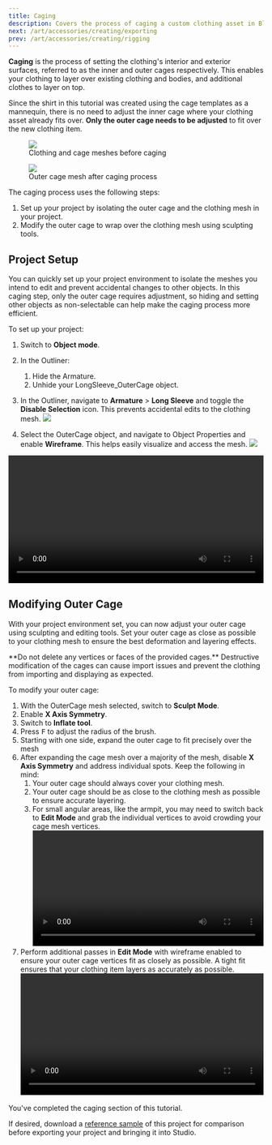 ```yaml
---
title: Caging
description: Covers the process of caging a custom clothing asset in Blender.
next: /art/accessories/creating/exporting
prev: /art/accessories/creating/rigging
---
```


**Caging** is the process of setting the clothing's interior and exterior surfaces, referred to as the inner and outer cages respectively. This enables your clothing to layer over existing clothing and bodies, and additional clothes to layer on top.

Since the shirt in this tutorial was created using the cage templates as a mannequin, there is no need to adjust the inner cage where your clothing asset already fits over. **Only the outer cage needs to be adjusted** to fit over the new clothing item.

<GridContainer numColumns="2">
  <figure>
    <img src="../../../assets/art/accessories/creating/Texturing-Complete.png" />
    <figcaption>Clothing and cage meshes before caging</figcaption>
  </figure>
  <figure>
    <img src="../../../assets/art/accessories/creating/Caging-Complete.png" />
    <figcaption>Outer cage mesh after caging process</figcaption>
  </figure>
</GridContainer>

The caging process uses the following steps:

1. Set up your project by isolating the outer cage and the clothing mesh in your project.
2. Modify the outer cage to wrap over the clothing mesh using sculpting tools.

## Project Setup

You can quickly set up your project environment to isolate the meshes you intend to edit and prevent accidental changes to other objects. In this caging step, only the outer cage requires adjustment, so hiding and setting other objects as non-selectable can help make the caging process more efficient.

To set up your project:

1. Switch to **Object mode**.
2. In the Outliner:
   1. Hide the Armature.
   2. Unhide your LongSleeve_OuterCage object.
3. In the Outliner, navigate to **Armature** > **Long Sleeve** and toggle the **Disable Selection** icon. This prevents accidental edits to the clothing mesh.
   <img src="../../../assets/art/accessories/creating/Caging-Outliner-Setup.png" />

4. Select the OuterCage object, and navigate to Object Properties and enable **Wireframe**. This helps easily visualize and access the mesh.
   <img src="../../../assets/art/accessories/creating/Caging-Outer-Cage-Properties.png" />

<video controls src="../../../assets/art/accessories/creating/Caging_01.mp4" width="100%"></video>

## Modifying Outer Cage

With your project environment set, you can now adjust your outer cage using sculpting and editing tools. Set your outer cage as close as possible to your clothing mesh to ensure the best deformation and layering effects.

<Alert severity = 'error'>
**Do not delete any vertices or faces of the provided cages.** Destructive modification of the cages can cause import issues and prevent the clothing from importing and displaying as expected.
</Alert>

To modify your outer cage:

1. With the OuterCage mesh selected, switch to **Sculpt Mode**.
2. Enable **X Axis Symmetry**.
3. Switch to **Inflate tool**.
4. Press <kbd>F</kbd> to adjust the radius of the brush.
5. Starting with one side, expand the outer cage to fit precisely over the mesh
6. After expanding the cage mesh over a majority of the mesh, disable **X Axis Symmetry** and address individual spots. Keep the following in mind:
   1. Your outer cage should always cover your clothing mesh.
   2. Your outer cage should be as close to the clothing mesh as possible to ensure accurate layering.
   3. For small angular areas, like the armpit, you may need to switch back to **Edit Mode** and grab the individual vertices to avoid crowding your cage mesh vertices.
      <video controls src="../../../assets/art/accessories/creating/Caging_02.mp4" width="100%"></video>
7. Perform additional passes in **Edit Mode** with wireframe enabled to ensure your outer cage vertices fit as closely as possible. A tight fit ensures that your clothing item layers as accurately as possible.
   <video controls src="../../../assets/art/accessories/creating/Caging_03.mp4" width="100%"></video>

<Alert severity = 'success'>
You've completed the caging section of this tutorial.

If desired, download a [reference sample](../../../assets/art/reference-files/checkpoint/4_LongSleeve-Caging-Complete.blend) of this project for comparison before exporting your project and bringing it into Studio.
</Alert>
